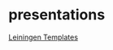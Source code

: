 # presentations
[Leiningen Templates](https://segeda.github.io/presentations/leiningen-templates/ "Velmi letmý úvod")
